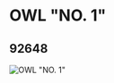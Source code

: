 # OWL "NO. 1"
## 92648
![OWL "NO. 1"](https://lc-www-live-s.legocdn.com/media/bricks/5/2/4596335.jpg)